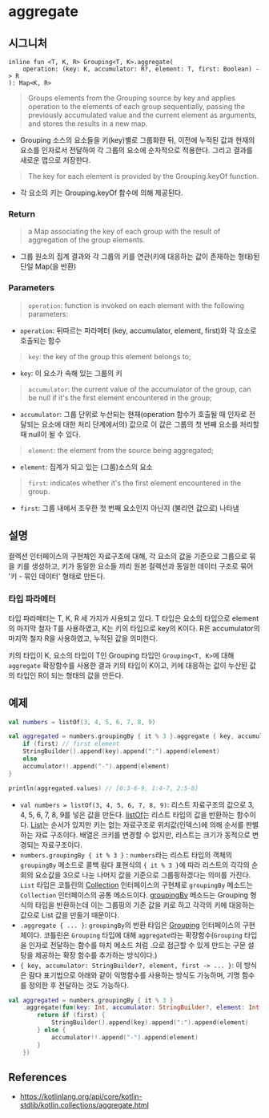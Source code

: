 # aggregate

## 시그니처

```
inline fun <T, K, R> Grouping<T, K>.aggregate(
    operation: (key: K, accumulator: R?, element: T, first: Boolean) -> R
): Map<K, R>
```

> Groups elements from the Grouping source by key and applies operation to the elements of each group sequentially, passing the previously accumulated value and the current element as arguments, and stores the results in a new map.
- Grouping 소스의 요소들을 키(key)별로 그룹화한 뒤, 이전에 누적된 값과 현재의 요소를 인자로서 전달하여 각 그룹의 요소에 순차적으로 적용한다. 그리고 결과를 새로운 맵으로 저장한다.

> The key for each element is provided by the Grouping.keyOf function.
- 각 요소의 키는 Grouping.keyOf 함수에 의해 제공된다.

### Return

> a Map associating the key of each group with the result of aggregation of the group elements.
- 그룹 원소의 집계 결과와 각 그룹의 키를 연관(키에 대응하는 값이 존재하는 형태)된 단일 Map(을 반환)

### Parameters

> `operation`: function is invoked on each element with the following parameters:
- `operation`: 뒤따르는 파라메터 (key, accumulator, element, first)와 각 요소로 호출되는 함수
> `key`: the key of the group this element belongs to;
- `key`: 이 요소가 속해 있는 그룹의 키
> `accumulator`: the current value of the accumulator of the group, can be null if it's the first element encountered in the group;
- `accumulator`: 그룹 단위로 누산되는 현재(operation 함수가 호출될 때 인자로 전달되는 요소에 대한 처리 단계에서의) 값으로 이 값은 그룹의 첫 번째 요소를 처리할 때 null이 될 수 있다.
> `element`: the element from the source being aggregated;
- `element`: 집계가 되고 있는 (그룹)소스의 요소 
> `first`: indicates whether it's the first element encountered in the group.
- `first`: 그룹 내에서 조우한 첫 번째 요소인지 아닌지 (불리언 값으로) 나타냄

## 설명

컬렉션 인터페이스의 구현체인 자료구조에 대해, 각 요소의 값을 기준으로 그룹으로 묶을 키를 생성하고, 키가 동일한 요소들 끼리 원본 컬렉션과 동일한 데이터 구조로 묶어 '키 - 묶인 데이터' 형태로 만든다.

### 타입 파라메터

타입 파라메터는 T, K, R 세 가지가 사용되고 있다. T 타입은 요소의 타입으로 element의 마지막 철자 T를 사용하였고, K는 키의 타입으로 key의 K이다. R은 accumulator의 마지막 철자 R을 사용하였고, 누적된 값을 의미한다.

키의 타입이 K, 요소의 타입이 T인 Grouping 타입인 `Grouping<T, K>`에 대해 `aggregate` 확장함수를 사용한 결과 키의 타입이 K이고, 키에 대응하는 값이 누산된 값의 타입인 R이 되는 형태의 값을 만든다.

## 예제

```kt
val numbers = listOf(3, 4, 5, 6, 7, 8, 9)

val aggregated = numbers.groupingBy { it % 3 }.aggregate { key, accumulator: StringBuilder?, element, first ->
    if (first) // first element
    StringBuilder().append(key).append(":").append(element)
    else
    accumulator!!.append("-").append(element)
}

println(aggregated.values) // [0:3-6-9, 1:4-7, 2:5-8] 

```
- `val numbers = listOf(3, 4, 5, 6, 7, 8, 9)`: 리스트 자료구조의 값으로 3, 4, 5, 6, 7, 8, 9를 넣은 값을 만든다. [listOf](https://kotlinlang.org/api/core/kotlin-stdlib/kotlin.collections/list-of.html)는 리스트 타입의 값을 반환하는 함수이다. [List](https://kotlinlang.org/api/core/kotlin-stdlib/kotlin.collections/-list/)는 순서가 있지만 키는 없는 자료구조로 위치값(인덱스)에 의해 순서를 판별하는 자료 구조이다. 배열은 크키를 변경할 수 없지만, 리스트는 크기가 동적으로 변경되는 자료구조이다.
- `numbers.groupingBy { it % 3 }` : `numbers`라는 리스트 타입의 객체의 `groupingBy` 메소드로 콜백 람다 표현식의 `{ it % 3 }`에 따라 리스트의 각각의 순회의 요소값을 3으로 나눈 나머지 값을 기준으로 그룹핑하겠다는 의미를 가진다. `List` 타입은 코틀린의 [Collection](https://kotlinlang.org/api/core/kotlin-stdlib/kotlin.collections/-collection/) 인터페이스의 구현체로 `groupingBy` 메소드는 `Collection` 인터페이스의 공통 메소드이다. [groupingBy](https://kotlinlang.org/api/core/kotlin-stdlib/kotlin.collections/grouping-by.html) 메소드는 Grouping 형식의 타입을 반환하는데 이는 그룹핑의 기준 값을 키로 하고 각각의 키에 대응하는 값으로 List 값을 만들기 때문이다.
- `.aggregate { ... }`: `groupingBy`의 반환 타입은 [Grouping](https://kotlinlang.org/api/core/kotlin-stdlib/kotlin.collections/-grouping/) 인터페이스의 구현체이다. 코틀린은 `Grouping` 타입에 대해 `aggregate`라는 확장함수(`Grouping` 타입을 인자로 전달하는 함수를 마치 메소드 처럼 .으로 접근할 수 있게 만드는 구문 설탕을 제공하는 확장 함수를 추가하는 방식이다.)
- `{ key, accumulator: StringBuilder?, element, first -> ... }`: 이 방식은 람다 표기법으로 아래와 같이 익명함수를 사용하는 방식도 가능하며, 기명 함수를 정의한 후 전달하는 것도 가능하다.
```kt
val aggregated = numbers.groupingBy { it % 3 }
    .aggregate(fun(key: Int, accumulator: StringBuilder?, element: Int, first: Boolean): StringBuilder {
        return if (first) {
            StringBuilder().append(key).append(":").append(element)
        } else {
            accumulator!!.append("-").append(element)
        }
    })
```

## References
- https://kotlinlang.org/api/core/kotlin-stdlib/kotlin.collections/aggregate.html
